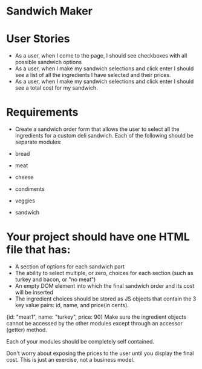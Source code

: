 # Sandwich Maker

# User Stories
- As a user, when I come to the page, I should see checkboxes with all possible sandwich options
- As a user, when I make my sandwich selections and click enter I should see a list of all the ingredients I have selected and their prices.
- As a user, when I make my sandwich selections and click enter I should see a total cost for my sandwich.

# Requirements

- Create a sandwich order form that allows the user to select all the ingredients for a custom deli sandwich. Each of the following should be separate modules:

- bread
- meat
- cheese
- condiments
- veggies
- sandwich

# Your project should have one HTML file that has:

- A section of options for each sandwich part
- The ability to select multiple, or zero, choices for each section (such as turkey and bacon, or "no meat")
- An empty DOM element into which the final sandwich order and its cost will be inserted
- The ingredient choices should be stored as JS objects that contain the 3 key value pairs: id, name, and price(in cents).

{id: "meat1", name: "turkey", price: 90}
Make sure the ingredient objects cannot be accessed by the other modules except through an accessor (getter) method.

Each of your modules should be completely self contained.

Don't worry about exposing the prices to the user until you display the final cost. This is just an exercise, not a business model.